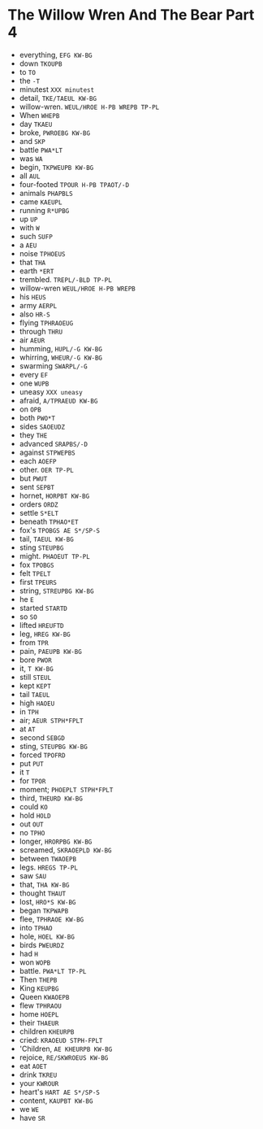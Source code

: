 # The Willow Wren And The Bear Part 4

* everything, `EFG KW-BG`
* down `TKOUPB`
* to `TO`
* the `-T`
* minutest `XXX minutest`
* detail, `TKE/TAEUL KW-BG`
* willow-wren. `WEUL/HROE H-PB WREPB TP-PL`
* When `WHEPB`
* day `TKAEU`
* broke, `PWROEBG KW-BG`
* and `SKP`
* battle `PWA*LT`
* was `WA`
* begin, `TKPWEUPB KW-BG`
* all `AUL`
* four-footed `TPOUR H-PB TPAOT/-D`
* animals `PHAPBLS`
* came `KAEUPL`
* running `R*UPBG`
* up `UP`
* with `W`
* such `SUFP`
* a `AEU`
* noise `TPHOEUS`
* that `THA`
* earth `*ERT`
* trembled. `TREPL/-BLD TP-PL`
* willow-wren `WEUL/HROE H-PB WREPB`
* his `HEUS`
* army `AERPL`
* also `HR-S`
* flying `TPHRAOEUG`
* through `THRU`
* air `AEUR`
* humming, `HUPL/-G KW-BG`
* whirring, `WHEUR/-G KW-BG`
* swarming `SWARPL/-G`
* every `EF`
* one `WUPB`
* uneasy `XXX uneasy`
* afraid, `A/TPRAEUD KW-BG`
* on `OPB`
* both `PWO*T`
* sides `SAOEUDZ`
* they `THE`
* advanced `SRAPBS/-D`
* against `STPWEPBS`
* each `AOEFP`
* other. `OER TP-PL`
* but `PWUT`
* sent `SEPBT`
* hornet, `HORPBT KW-BG`
* orders `ORDZ`
* settle `S*ELT`
* beneath `TPHAO*ET`
* fox's `TPOBGS AE S*/SP-S`
* tail, `TAEUL KW-BG`
* sting `STEUPBG`
* might. `PHAOEUT TP-PL`
* fox `TPOBGS`
* felt `TPELT`
* first `TPEURS`
* string, `STREUPBG KW-BG`
* he `E`
* started `STARTD`
* so `SO`
* lifted `HREUFTD`
* leg, `HREG KW-BG`
* from `TPR`
* pain, `PAEUPB KW-BG`
* bore `PWOR`
* it, `T KW-BG`
* still `STEUL`
* kept `KEPT`
* tail `TAEUL`
* high `HAOEU`
* in `TPH`
* air; `AEUR STPH*FPLT`
* at `AT`
* second `SEBGD`
* sting, `STEUPBG KW-BG`
* forced `TPOFRD`
* put `PUT`
* it `T`
* for `TPOR`
* moment; `PHOEPLT STPH*FPLT`
* third, `THEURD KW-BG`
* could `KO`
* hold `HOLD`
* out `OUT`
* no `TPHO`
* longer, `HRORPBG KW-BG`
* screamed, `SKRAOEPLD KW-BG`
* between `TWAOEPB`
* legs. `HREGS TP-PL`
* saw `SAU`
* that, `THA KW-BG`
* thought `THAUT`
* lost, `HRO*S KW-BG`
* began `TKPWAPB`
* flee, `TPHRAOE KW-BG`
* into `TPHAO`
* hole, `HOEL KW-BG`
* birds `PWEURDZ`
* had `H`
* won `WOPB`
* battle. `PWA*LT TP-PL`
* Then `THEPB`
* King `KEUPBG`
* Queen `KWAOEPB`
* flew `TPHRAOU`
* home `HOEPL`
* their `THAEUR`
* children `KHEURPB`
* cried: `KRAOEUD STPH-FPLT`
* 'Children, `AE KHEURPB KW-BG`
* rejoice, `RE/SKWROEUS KW-BG`
* eat `AOET`
* drink `TKREU`
* your `KWROUR`
* heart's `HART AE S*/SP-S`
* content, `KAUPBT KW-BG`
* we `WE`
* have `SR`

